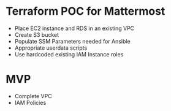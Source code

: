 # Terraform POC for Mattermost

- Place EC2 instance and RDS in an existing VPC
- Create S3 bucket
- Populate SSM Parameters needed for Ansible 
- Appropriate userdata scripts 
- Use hardcoded existing IAM Instance roles

# MVP

- Complete VPC
- IAM Policies 


